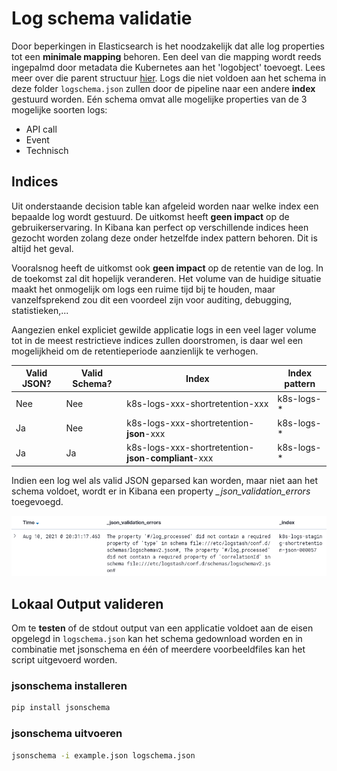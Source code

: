 # Log schema validatie

Door beperkingen in Elasticsearch is het noodzakelijk dat alle log properties tot een **minimale mapping** behoren. 
Een deel van die mapping wordt reeds ingepalmd door metadata die Kubernetes aan het 'logobject' toevoegt. Lees meer over die parent structuur [hier](../kibana/README.md).
Logs die niet voldoen aan het schema in deze folder `logschema.json` zullen door de pipeline naar een andere **index** gestuurd worden.
Eén schema omvat alle mogelijke properties van de 3 mogelijke soorten logs:

* API call
* Event
* Technisch

## Indices

Uit onderstaande decision table kan afgeleid worden naar welke index een bepaalde log wordt gestuurd.
De uitkomst heeft **geen impact** op de gebruikerservaring. 
In Kibana kan perfect op verschillende indices heen gezocht worden zolang deze onder hetzelfde index pattern behoren. Dit is altijd het geval.

Vooralsnog heeft de uitkomst ook **geen impact** op de retentie van de log.
In de toekomst zal dit hopelijk veranderen. Het volume van de huidige situatie maakt het onmogelijk om logs een ruime tijd bij te houden,
maar vanzelfsprekend zou dit een voordeel zijn voor auditing, debugging, statistieken,...

Aangezien enkel expliciet gewilde applicatie logs in een veel lager volume tot in de meest restrictieve indices zullen doorstromen, is daar wel een mogelijkheid om de retentieperiode aanzienlijk te verhogen.

| Valid JSON? | Valid Schema? | Index                                                  | Index pattern |
| ----------- | ------------- | ------------------------------------------------------ | ------------- |
| Nee         | Nee           | k8s-logs-xxx-shortretention-xxx                        | k8s-logs-*    |
| Ja          | Nee           | k8s-logs-xxx-shortretention-**json**-xxx               | k8s-logs-*    |
| Ja          | Ja            | k8s-logs-xxx-shortretention-**json**-**compliant**-xxx | k8s-logs-*    |

Indien een log wel als valid JSON geparsed kan worden, maar niet aan het schema voldoet, wordt er in Kibana een property *_json_validation_errors* toegevoegd.

<img src="../images/schema-validation-error.png" />


## Lokaal Output valideren

Om te **testen** of de stdout output van een applicatie voldoet aan de eisen opgelegd in `logschema.json` kan het schema gedownload worden en in combinatie met jsonschema en één of meerdere voorbeeldfiles kan het script uitgevoerd worden.

### jsonschema installeren

```bash
pip install jsonschema
```

### jsonschema uitvoeren

```bash
jsonschema -i example.json logschema.json
```

